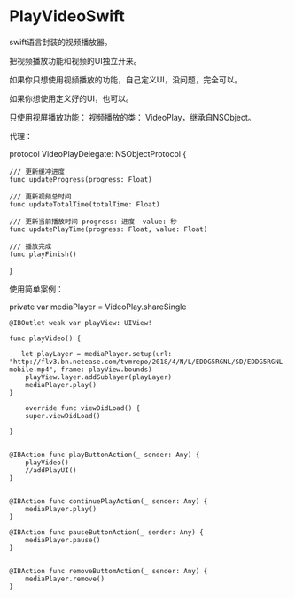 # PlayVideoSwift
swift语言封装的视频播放器。

把视频播放功能和视频的UI独立开来。

如果你只想使用视频播放的功能，自己定义UI，没问题，完全可以。

如果你想使用定义好的UI，也可以。

只使用视屏播放功能：
视频播放的类： VideoPlay，继承自NSObject。

代理：

protocol VideoPlayDelegate: NSObjectProtocol {

    /// 更新缓冲进度
    func updateProgress(progress: Float)
    
    /// 更新视频总时间
    func updateTotalTime(totalTime: Float)
    
    /// 更新当前播放时间 progress: 进度  value: 秒
    func updatePlayTime(progress: Float, value: Float)
    
    /// 播放完成
    func playFinish()
    
}



使用简单案例：

   private var mediaPlayer = VideoPlay.shareSingle
    
    @IBOutlet weak var playView: UIView!
    
    func playVideo() {
        
       let playLayer = mediaPlayer.setup(url: "http://flv3.bn.netease.com/tvmrepo/2018/4/N/L/EDDG5RGNL/SD/EDDG5RGNL-mobile.mp4", frame: playView.bounds)
        playView.layer.addSublayer(playLayer)
        mediaPlayer.play()
    }
    
        override func viewDidLoad() {
        super.viewDidLoad()
        
    }
    
    
    @IBAction func playButtonAction(_ sender: Any) {
        playVideo()
        //addPlayUI()
    }
    
    
    @IBAction func continuePlayAction(_ sender: Any) {
        mediaPlayer.play()
    }
    
    @IBAction func pauseButtonAction(_ sender: Any) {
        mediaPlayer.pause()
    }
    
    
    @IBAction func removeButtomAction(_ sender: Any) {
        mediaPlayer.remove()
    }
    
    
    
    
